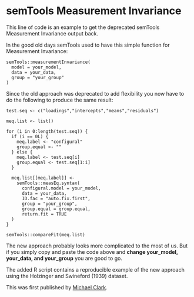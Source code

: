 # semTools Measurement Invariance
This line of code is an example to get the deprecated semTools Measurement Invariance output back.

In the good old days semTools used to have this simple function for Measurement Invariance:
```
semTools::measurementInvariance(
  model = your_model, 
  data = your_data, 
  group = "your_group"
)
```

Since the old approach was deprecated to add flexibility you now have to do the following to produce the same result:
```
test.seq <- c("loadings","intercepts","means","residuals")

meq.list <- list()

for (i in 0:length(test.seq)) {
  if (i == 0L) {
    meq.label <- "configural"
    group.equal <- ""
  } else {
    meq.label <- test.seq[i]
    group.equal <- test.seq[1:i]
  }
  
  meq.list[[meq.label]] <- 
    semTools::measEq.syntax(
      configural.model = your_model,
      data = your_data,
      ID.fac = "auto.fix.first",
      group = "your_group",
      group.equal = group.equal,
      return.fit = TRUE
  )
}

semTools::compareFit(meq.list)
```

The new approach probably looks more complicated to the most of us. But if you simply copy and paste the code above and **change your_model, your_data, and your_group** you are good to go.

The added R script contains a reproducible example of the new approach using the Holzinger and Swineford (1939) dataset.

This was first published by [Michael Clark](https://m-clark.github.io/posts/2019-08-05-comparing-latent-variables/#supplemental-measurement-invariance).
